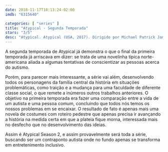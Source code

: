 ```yaml
---
date: 2018-11-17T18:13:24-02:00
imdb: "6315640"

categories: [ "series" ]
title: "Atypical - Segunda Temporada"
stars: "3/5"
desc: "Atypical. Atypical (USA, 2017). Dirigido por Michael Patrick Jann, Seth Gordon. Escrito por Jen Regan, Ava Tramer, Robia Rashid, Dennis Saldua, Michael Oppenhuizen. Com Jennifer Jason Leigh (Elsa Gardner / ...), Brigette Lundy-Paine (Casey Gardner / ...), Amy Okuda (Julia Sasaki), Keir Gilchrist (Sam / ...), Michael Rapaport (Doug Gardner), Nik Dodani (Zahid), Graham Rogers (Evan), Jenna Boyd (Paige), Raúl Castillo (Nick)."
---
```

A segunda temporada de Atypical já demonstra o que o final da primeira temporada já arriscava em dizer: se trata de uma novelinha típica norte-americana aliada a algumas tentativas de conscientizar as pessoas acerca do autismo.

Porém, para parecer mais interessante, a série vai além, desenvolvendo todos os personagens da família central da história em situações problemáticas, como traição e a mudança para uma faculdade de diferente classe social, o que remete a inúmeros outros trabalhos anteriores. O objetivo na primeira temporada era fazer uma comparação entre a vida de um autista e uma pessoa comum, concluindo que todos nós temos os nossos problemas em se encaixar. O resultado de fato é apenas mais uma novela de costumes com roteiro pedestre que apenas precisa ir avançando a história na medida certa em que a plateia fique morna, interessada mais no desfecho que no desenvolvimento das ideias.

Assim é Atypical Season 2, e assim provavelmente será toda a série, buscando ser um contraponto autista onde no fundo apenas se transforma em entretenimento inclusivo.
